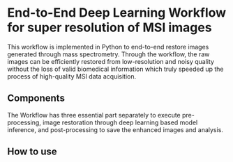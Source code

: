 # End-to-End Deep Learning Workflow for super resolution of MSI images 
 This workflow is implemented in Python to end-to-end restore images generated through mass spectrometry. Through the workflow, the raw images can be efficiently restored from low-resolution and noisy quality without the loss of valid biomedical information which truly speeded up the process of high-quality MSI data acquisition.
 
 ## Components
 The Workflow has three essential part separately to execute pre-processing, image restoration through deep learning based model inference, and post-processing to save the enhanced images and analysis.
 
 ## How to use
 
 
